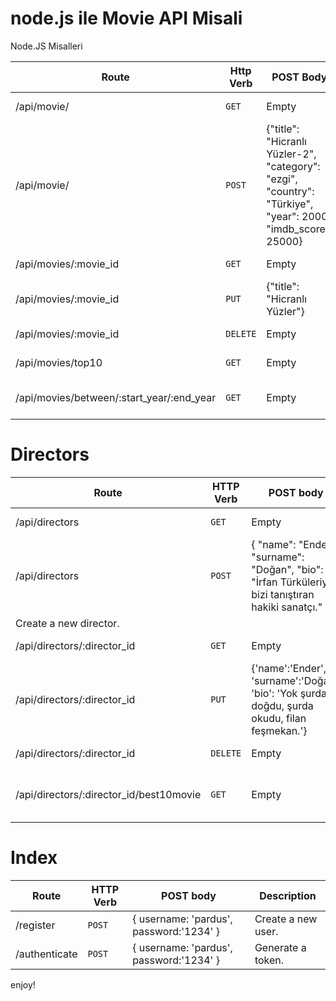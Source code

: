 
<h1>node.js ile Movie API Misali</h1>

Node.JS Misalleri

|Route|Http Verb|POST Body|Description|
| --- | --- |  --- |  --- |
| /api/movie/ | `GET` |  Empty |  Return all movies. |
| /api/movie/ | `POST` |  {"title": "Hicranlı Yüzler-2", "category": "ezgi", "country": "Türkiye", "year": 2000, "imdb_score": 25000} | Create new movie. |
| /api/movies/:movie_id | `GET` | Empty | Get a movie. |
| /api/movies/:movie_id | `PUT` | {"title": "Hicranlı Yüzler"} | Update a movie with new info. |
| /api/movies/:movie_id | `DELETE` | Empty | Delete a movie. |
| /api/movies/top10 | `GET` | Empty | Get the top 10 movies. |
| /api/movies/between/:start_year/:end_year | `GET` | Empty | Movies between two dates. |

# Directors

| Route | HTTP Verb	 | POST body	 | Description	 |
| --- | --- | --- | --- |
| /api/directors | `GET` | Empty | List all directors. |
| /api/directors | `POST` | { "name": "Ender", "surname": "Doğan", "bio": "İrfan Türküleriyle bizi tanıştıran hakiki sanatçı." } 
| Create a new director. |
| /api/directors/:director_id | `GET` | Empty | Get a director. |
| /api/directors/:director_id | `PUT` | {'name':'Ender', 'surname':'Doğan', 'bio': 'Yok şurda doğdu, şurda okudu, filan feşmekan.'} | Update a director with new info. |
| /api/directors/:director_id | `DELETE` | Empty | Delete a director. |
| /api/directors/:director_id/best10movie | `GET` | Empty | The director's top 10 films. |

# Index

| Route | HTTP Verb	 | POST body	 | Description	 |
| --- | --- | --- | --- |
| /register | `POST` | { username: 'pardus', password:'1234' } | Create a new user. |
| /authenticate | `POST` | { username: 'pardus', password:'1234' } | Generate a token. |


enjoy!

